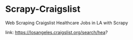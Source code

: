 # Scrapy-Craigslist
Web Scraping Craigslist Healthcare Jobs in LA with Scrapy

link: https://losangeles.craigslist.org/search/hea?
